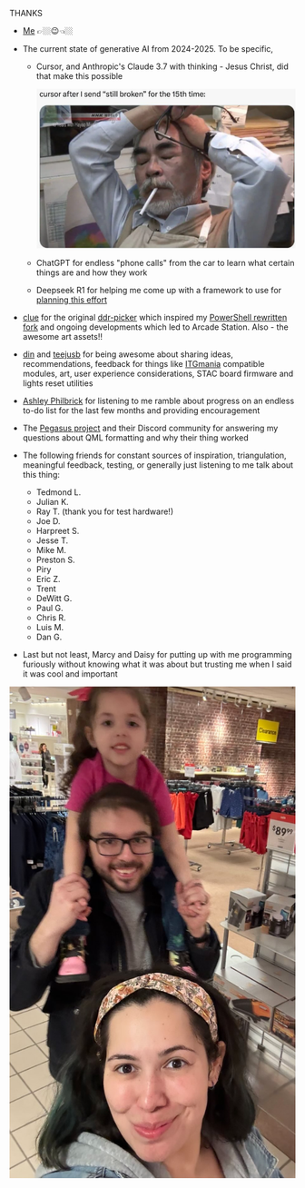 THANKS

- [Me](https://github.com/dtammam) 👉🏼😉👈🏼
- The current state of generative AI from 2024-2025. To be specific,
    - Cursor, and Anthropic's Claude 3.7 with thinking - Jesus Christ, did that make this possible

        <img src="assets/images/readme/cursor.png" width="750" alt="Marcy, Daisy and I" />
    - ChatGPT for endless "phone calls" from the car to learn what certain things are and how they work
    -  Deepseek R1 for helping me come up with a framework to use for [planning this effort](PLAN.md)


- [clue](https://clue.media) for the original [ddr-picker](https://github.com/evanclue/ddr-picker) which inspired my [PowerShell rewritten fork](https://github.com/dtammam/ddr-picker) and ongoing developments which led to Arcade Station. Also - the awesome art assets!!
- [din](https://github.com/dinsfire64) and [teejusb](https://github.com/teejusb) for being awesome about sharing ideas, recommendations, feedback for things like [ITGmania](https://www.itgmania.com) compatible modules, art, user experience considerations, STAC board firmware and lights reset utilities
- [Ashley Philbrick](https://mysticsteps.com) for listening to me ramble about progress on an endless to-do list for the last few months and providing encouragement
- The [Pegasus project](https://pegasus-frontend.org) and their Discord community for answering my questions about QML formatting and why their thing worked
- The following friends for constant sources of inspiration, triangulation, meaningful feedback, testing, or generally just listening to me talk about this thing:
    - Tedmond L.
    - Julian K.
    - Ray T. (thank you for test hardware!)
    - Joe D. 
    - Harpreet S.
    - Jesse T.
    - Mike M.
    - Preston S.
    - Piry
    - Eric Z.
    - Trent
    - DeWitt G.
    - Paul G.
    - Chris R.
    - Luis M.
    - Dan G.

- Last but not least, Marcy and Daisy for putting up with me programming furiously without knowing what it was about but trusting me when I said it was cool and important
<p align="center">
    <img src="assets/images/readme/family.png" width="900" alt="Marcy, Daisy and I" />
</p>
